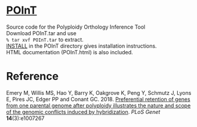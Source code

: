 # [POInT](http://conantlab.org/POInT/POInT.html)
Source code for the Polyploidy Orthology Inference Tool<br>
Download POInT.tar and use<br>
```% tar xvf POInT.tar``` 
to extract.<br>
[INSTALL](https://github.com/gconant0/POInT/blob/master/INSTALL.md) in the POInT directory gives installation instructions.<br>
HTML documentation (POInT.html) is also included.


# Reference

Emery M, Willis MS, Hao Y, Barry K, Oakgrove K, Peng Y, Schmutz J, Lyons E, Pires JC, Edger PP and Conant GC. 2018. [Preferential retention of genes from one parental genome after polyploidy illustrates the nature and scope of the genomic conflicts induced by hybridization](https://journals.plos.org/plosgenetics/article?id=10.1371/journal.pgen.1007267). *PLoS Genet* **14**(3):e1007267
